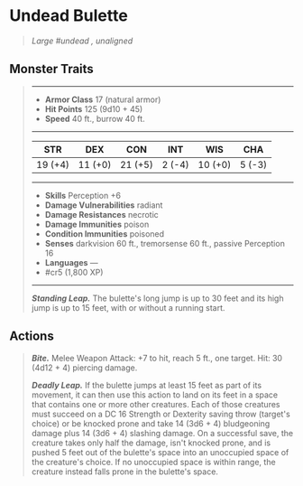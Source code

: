 # Undead Bulette
>*Large #undead , unaligned*
## Monster Traits
>___
>- **Armor Class** 17 (natural armor)
>- **Hit Points** 125 (9d10 + 45)
>- **Speed** 40 ft., burrow 40 ft.
>___
>|STR|DEX|CON|INT|WIS|CHA|
>|:---:|:---:|:---:|:---:|:---:|:---:|
>|19 (+4)|11 (+0)|21 (+5)|2 (-4)|10 (+0)|5 (-3)|
>___
>- **Skills** Perception +6
>- **Damage Vulnerabilities** radiant
>- **Damage Resistances** necrotic
>- **Damage Immunities** poison
>- **Condition Immunities** poisoned
>- **Senses** darkvision 60 ft., tremorsense 60 ft., passive Perception 16
>- **Languages** —
>- #cr5 (1,800 XP)
>___
>***Standing Leap.*** The bulette's long jump is up to 30 feet and its high jump is up to 15 feet, with or without a running start.  
>
## Actions
>***Bite.*** Melee Weapon Attack: +7 to hit, reach 5 ft., one target. Hit: 30 (4d12 + 4) piercing damage.  
>
>***Deadly Leap.*** If the bulette jumps at least 15 feet as part of its movement, it can then use this action to land on its feet in a space that contains one or more other creatures. Each of those creatures must succeed on a DC 16 Strength or Dexterity saving throw (target's choice) or be knocked prone and take 14 (3d6 + 4) bludgeoning damage plus 14 (3d6 + 4) slashing damage. On a successful save, the creature takes only half the damage, isn't knocked prone, and is pushed 5 feet out of the bulette's space into an unoccupied space of the creature's choice. If no unoccupied space is within range, the creature instead falls prone in the bulette's space.